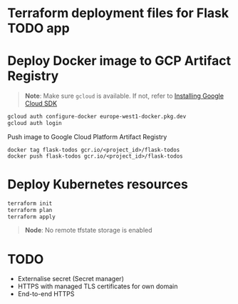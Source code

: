# Terraform deployment files for Flask TODO app


# Deploy Docker image to GCP Artifact Registry

> __Note__: Make sure `gcloud` is available. If not, refer to  [Installing Google Cloud SDK](https://cloud.google.com/sdk/docs/install)

```bash
gcloud auth configure-docker europe-west1-docker.pkg.dev
gcloud auth login
```

Push image to Google Cloud Platform Artifact Registry
```
docker tag flask-todos gcr.io/<project_id>/flask-todos
docker push flask-todos gcr.io/<project_id>/flask-todos
```

# Deploy Kubernetes resources

```bash
terraform init
terraform plan
terraform apply
```

> __Node__: No remote tfstate storage is enabled


# TODO
 - Externalise secret (Secret manager)
 - HTTPS with managed TLS certificates for own domain
 - End-to-end HTTPS
